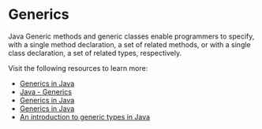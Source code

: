 # Generics

Java Generic methods and generic classes enable programmers to specify, with a single method declaration, a set of related methods, or with a single class declaration, a set of related types, respectively.

Visit the following resources to learn more:

- [Generics in Java](https://www.geeksforgeeks.org/generics-in-java/)
- [Java - Generics](https://www.tutorialspoint.com/java/java_generics.htm)
- [Generics in Java](https://www.javatpoint.com/generics-in-java)
- [Generics in Java](https://www.youtube.com/watch?v=XMvznsY02Mk)
- [An introduction to generic types in Java](https://www.freecodecamp.org/news/understanding-java-generic-types-covariance-and-contravariance-88f4c19763d2/)